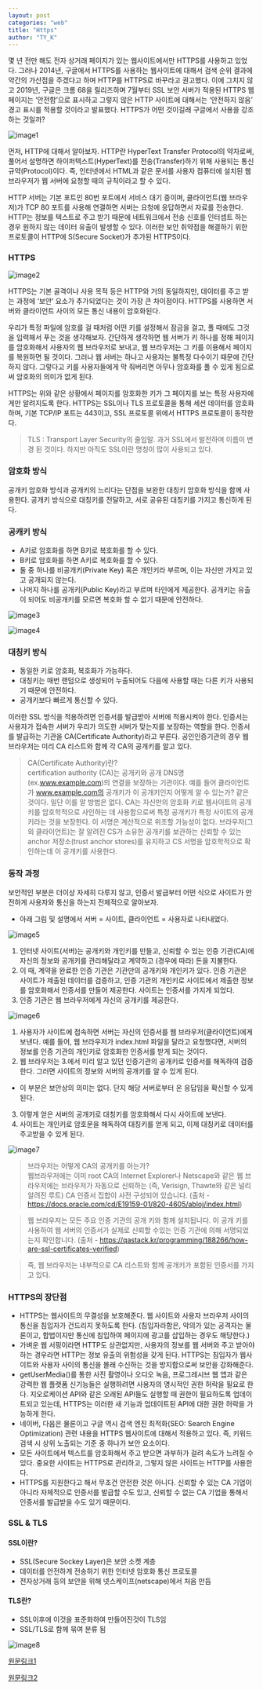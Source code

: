 ```yaml
---
layout: post
categories: "web"
title: "Https"
author: "TY_K"
---
```


몇 년 전만 해도 전자 상거래 페이지가 있는 웹사이트에서만 HTTPS를 사용하고 있었다. 그러나 2014년, 구글에서 HTTPS를 사용하는 웹사이트에 대해서 검색 순위 결과에 약간의 가산점을 주겠다고 하며 HTTP를 HTTPS로 바꾸라고 권고했다. 이에 그치지 않고 2019년, 구글은 크롬 68을 릴리즈하며 7월부터 SSL 보안 서버가 적용된 HTTPS 웹페이지는 ‘안전함’으로 표시하고 그렇지 않은 HTTP 사이트에 대해서는 ‘안전하지 않음’ 경고 표시를 적용할 것이라고 발표했다. HTTPS가 어떤 것이길래 구글에서 사용을 강조하는 것일까?

![image1](https://post-phinf.pstatic.net/MjAxODA4MjNfMTgw/MDAxNTM1MDAzNzM3ODA2.eNAvF1GYYuE7Pk1bg9crj6GRNCvAAihiyzswr-UC8Isg.OqptAj0NBsBGz2MpA7f2Vg94yS6QZCrKIzQ70wfaWCgg.PNG/screenshot_006.png?type=w1200)

먼저, HTTP에 대해서 알아보자. HTTP란 HyperText Transfer Protocol의 약자로써, 풀어서 설명하면 하이퍼텍스트(HyperText)를 전송(Transfer)하기 위해 사용되는 통신 규약(Protocol)이다. 즉, 인터넷에서 HTML과 같은 문서를 사용자 컴퓨터에 설치된 웹 브라우저가 웹 서버에 요청할 때의 규칙이라고 할 수 있다.

HTTP 서버는 기본 포트인 80번 포트에서 서비스 대기 중이며, 클라이언트(웹 브라우저)가 TCP 80 포트를 사용해 연결하면 서버는 요청에 응답하면서 자료를 전송한다. HTTP는 정보를 텍스트로 주고 받기 때문에 네트워크에서 전송 신호를 인터셉트 하는 경우 원하지 않는 데이터 유출이 발생할 수 있다. 이러한 보안 취약점을 해결하기 위한 프로토콜이 HTTP에 S(Secure Socket)가 추가된 HTTPS이다.

### HTTPS

![image2](https://img1.daumcdn.net/thumb/R1280x0/?scode=mtistory2&fname=https%3A%2F%2Ft1.daumcdn.net%2Fcfile%2Ftistory%2F9989B1505C72885E29)

HTTPS는 기본 골격이나 사용 목적 등은 HTTP와 거의 동일하지만, 데이터를 주고 받는 과정에 ‘보안’ 요소가 추가되었다는 것이 가장 큰 차이점이다. HTTPS를 사용하면 서버와 클라이언트 사이의 모든 통신 내용이 암호화된다.

우리가 특정 파일에 암호를 걸 때처럼 어떤 키를 설정해서 잠금을 걸고, 풀 때에도 그것을 입력해서 푸는 것을 생각해보자. 간단하게 생각하면 웹 서버가 키 하나를 정해 페이지를 암호화해서 사용자의 웹 브라우저로 보내고, 웹 브라우저는 그 키를 이용해서 페이지를 복원하면 될 것이다. 그러나 웹 서버는 하나고 사용자는 불특정 다수이기 때문에 간단하지 않다. 그렇다고 키를 사용자들에게 막 줘버리면 아무나 암호화를 풀 수 있게 됨으로써 암호화의 의미가 없게 된다.

HTTPS는 위와 같은 상황에서 페이지를 암호화한 키가 그 페이지를 보는 특정 사용자에게만 알려지도록 한다. HTTPS는 SSL이나 TLS 프로토콜을 통해 세션 데이터를 암호화하며, 기본 TCP/IP 포트는 443이고, SSL 프로토콜 위에서 HTTPS 프로토콜이 동작한다.

> TLS : Transport Layer Security의 줄임말. 과거 SSL에서 발전하며 이름이 변경 된 것이다. 하지만 아직도 SSL이란 명칭이 많이 사용되고 있다.

### 암호화 방식

공개키 암호화 방식과 공개키의 느리다는 단점을 보완한 대칭키 암호화 방식을 함께 사용한다. 공개키 방식으로 대칭키를 전달하고, 서로 공유된 대칭키를 가지고 통신하게 된다.

### 공캐키 방식

* A키로 암호화를 하면 B키로 복호화를 할 수 있다.
* B키로 암호화를 하면 A키로 복호화를 할 수 있다.
* 둘 중 하나를 비공개키(Private Key) 혹은 개인키라 부르며, 이는 자신만 가지고 있고 공개되지 않는다.
* 나머지 하나를 공개키(Public Key)라고 부르며 타인에게 제공한다. 공개키는 유출이 되어도 비공개키를 모르면 복호화 할 수 없기 때문에 안전하다.

![image3](https://img1.daumcdn.net/thumb/R1280x0/?scode=mtistory2&fname=http%3A%2F%2Fcfile21.uf.tistory.com%2Fimage%2F9943623359FF02B1056ED8)

![image4](https://img1.daumcdn.net/thumb/R1280x0/?scode=mtistory2&fname=http%3A%2F%2Fcfile21.uf.tistory.com%2Fimage%2F9943623359FF02B1056ED8)

### 대칭키 방식

* 동일한 키로 암호화, 복호화가 가능하다.
* 대칭키는 매번 랜덤으로 생성되어 누출되어도 다음에 사용할 때는 다른 키가 사용되기 때문에 안전하다.
* 공개키보다 빠르게 통신할 수 있다.

이러한 SSL 방식을 적용하려면 인증서를 발급받아 서버에 적용시켜야 한다. 인증서는 사용자가 접속한 서버가 우리가 의도한 서버가 맞는지를 보장하는 역할을 한다. 인증서를 발급하는 기관을 CA(Certificate Authority)라고 부른다. 공인인증기관의 경우 웹 브라우저는 미리 CA 리스트와 함께 각 CA의 공개키를 알고 있다.

> CA(Certificate Authority)란? <br>
> certification authority (CA)는 공개키와 공개 DNS명(ex.www.example.com)의 연결을 보장하는 기관이다. 예를 들어 클라이언트가 www.example.com의 공개키가 이 공개키인지 어떻게 알 수 있는가? 같은 것이다. 일단 이를 알 방법은 없다. CA는 자신만의 암호화 키로 웹사이트의 공개키를 암호학적으로 사인하는 데 사용함으로써 특정 공개키가 특정 사이트의 공개키라는 것을 보장한다. 이 서명은 계산적으로 위조할 가능성이 없다. 브라우저(그 외 클라이언트)는 잘 알려진 CS가 소유한 공개키를 보관하는 신뢰할 수 있는 anchor 저장소(trust anchor stores)를 유지하고 CS 서명을 암호학적으로 확인하는데 이 공개키를 사용한다.

### 동작 과정

보안적인 부분은 더이상 자세히 다루지 않고, 인증서 발급부터 어떤 식으로 사이트가 안전하게 사용자와 통신을 하는지 전체적으로 알아보자.
* 아래 그림 및 설명에서 서버 = 사이트, 클라이언트 = 사용자로 나타내었다.

![image5](https://t1.daumcdn.net/cfile/tistory/99F0FA445C456BB809)

1. 인터넷 사이트(서버)는 공개키와 개인키를 만들고, 신뢰할 수 있는 인증 기관(CA)에 자신의 정보와 공개키를 관리해달라고 계약하고 (경우에 따라) 돈을 지불한다.
2. 이 때, 계약을 완료한 인증 기관은 기관만의 공개키와 개인키가 있다. 인증 기관은 사이트가 제출된 데이터를 검증하고, 인증 기관의 개인키로 사이트에서 제출한 정보를 암호화해서 인증서를 만들어 제공한다. 사이트는 인증서를 가지게 되었다.
3. 인증 기관은 웹 브라우저에게 자신의 공개키를 제공한다.

![image6](https://t1.daumcdn.net/cfile/tistory/993364345C457AED30)

1. 사용자가 사이트에 접속하면 서버는 자신의 인증서를 웹 브라우저(클라이언트)에게 보낸다. 예를 들어, 웹 브라우저가 index.html 파일을 달라고 요청했다면, 서버의 정보를 인증 기관의 개인키로 암호화한 인증서를 받게 되는 것이다.
2. 웹 브라우저는 3.에서 미리 알고 있던 인증기관의 공개키로 인증서를 해독하여 검증한다. 그러면 사이트의 정보와 서버의 공개키를 알 수 있게 된다.
* 이 부분은 보안상의 의미는 없다. 단지 해당 서버로부터 온 응답임을 확신할 수 있게 된다.
3. 이렇게 얻은 서버의 공개키로 대칭키를 암호화해서 다시 사이트에 보낸다.
4. 사이트는 개인키로 암호문을 해독하여 대칭키를 얻게 되고, 이제 대칭키로 데이터를 주고받을 수 있게 된다.

![image7](https://t1.daumcdn.net/cfile/tistory/9997354E5C457AF229)

> 브라우저는 어떻게 CA의 공개키를 아는가? <br>
> 웹브라우저에는 이미 root CA의 Internet Explorer나 Netscape와 같은 웹 브라우저에는 브라우저가 자동으로 신뢰하는 (즉, Verisign, Thawte와 같은 널리 알려진 루트) CA 인증서 집합이 사전 구성되어 있습니다. (출처 - https://docs.oracle.com/cd/E19159-01/820-4605/abloj/index.html)

> 웹 브라우저는 모든 주요 인증 기관의 공개 키와 함께 설치됩니다. 이 공개 키를 사용하여 웹 서버의 인증서가 실제로 신뢰할 수있는 인증 기관에 의해 서명되었는지 확인합니다. (출처 - https://qastack.kr/programming/188266/how-are-ssl-certificates-verified)

> 즉, 웹 브라우저는 내부적으로 CA 리스트와 함께 공개키가 포함된 인증서를 가지고 있다.

### HTTPS의 장단점

* HTTPS는 웹사이트의 무결성을 보호해준다. 웹 사이트와 사용자 브라우저 사이의 통신을 침입자가 건드리지 못하도록 한다. (침입자라함은, 악의가 있는 공격자는 물론이고, 합법이지만 통신에 침입하여 페이지에 광고를 삽입하는 경우도 해당한다.)
* 가벼운 웹 서핑이라면 HTTP도 상관없지만, 사용자의 정보를 웹 서버와 주고 받아야하는 경우라면 HTTP는 정보 유출의 위험성을 갖게 된다. HTTPS는 침입자가 웹사이트와 사용자 사이의 통신을 몰래 수신하는 것을 방지함으로써 보안을 강화해준다.
* getUserMedia()를 통한 사진 촬영이나 오디오 녹음, 프로그레시브 웹 앱과 같은 강력한 웹 플랫폼 신기능들은 실행하려면 사용자의 명시적인 권한 허락을 필요로 한다. 지오로케이션 API와 같은 오래된 API들도 실행할 때 권한이 필요하도록 업데이트되고 있는데, HTTPS는 이러한 새 기능과 업데이트된 API에 대한 권한 허락을 가능하게 한다.
* 네이버, 다음은 물론이고 구글 역시 검색 엔진 최적화(SEO: Search Engine Optimization) 관련 내용을 HTTPS 웹사이트에 대해서 적용하고 있다. 즉, 키워드 검색 시 상위 노출되는 기준 중 하나가 보안 요소이다.
* 모든 사이트에서 텍스트를 암호화해서 주고 받으면 과부하가 걸려 속도가 느려질 수 있다. 중요한 사이트는 HTTPS로 관리하고, 그렇지 않은 사이트는 HTTP를 사용한다.
* HTTPS를 지원한다고 해서 무조건 안전한 것은 아니다. 신뢰할 수 있는 CA 기업이 아니라 자체적으로 인증서를 발급할 수도 있고, 신뢰할 수 없는 CA 기업을 통해서 인증서를 발급받을 수도 있기 때문이다.

### SSL & TLS

#### SSL이란?

* SSL(Secure Sockey Layer)은 보안 소켓 계층
* 데이터를 안전하게 전송하기 위한 인터넷 암호화 통신 프로토콜
* 전자상거래 등의 보안을 위해 넷스케이프(netscape)에서 처음 만듬

#### TLS란?

* SSL이후에 이것을 표준화하여 만들어진것이 TLS임
* SSL/TLS로 함께 묶여 분류 됨

![image8](https://img1.daumcdn.net/thumb/R1280x0/?scode=mtistory2&fname=https%3A%2F%2Fblog.kakaocdn.net%2Fdn%2FHYv0b%2Fbtq6z337SRv%2FUjxpPD0wVeeZEpxLLMbxX1%2Fimg.png)

[원문링크1][link1]

[link1]: https://rachel-kwak.github.io/2021/03/08/HTTPS.html "link1"

[원문링크2][link2]

[link2]: https://kim-dragon.tistory.com/66 "link2"
